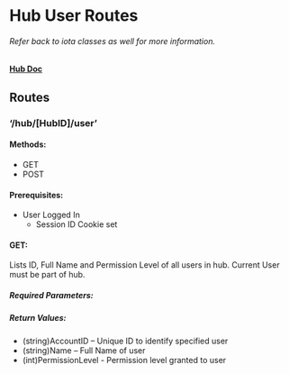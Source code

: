 # Hub User Routes
###### Refer back to iota classes as well for more information.

#### [Hub Doc](../README.md)

## Routes

### ‘/hub/[HubID]/user’

#### Methods: 
-	GET
-	POST

#### Prerequisites: 
-	User Logged In
    -	Session ID Cookie set

#### GET: 

Lists ID, Full Name and Permission Level of all users in hub.
Current User must be part of hub.

##### Required Parameters:

##### Return Values:
-	(string)AccountID – Unique ID to identify specified user
-	(string)Name – Full Name of user
-   (int)PermissionLevel - Permission level granted to user